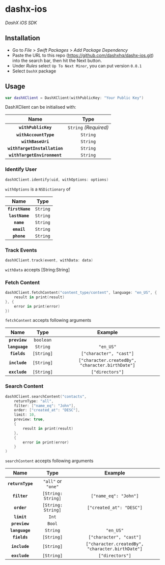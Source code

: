# dashx-ios

_DashX iOS SDK_

## Installation

- Go to *File* > *Swift Packages* > *Add Package Dependency*
- Paste the URL to this repo (https://github.com/dashxhq/dashx-ios.git) into the search bar, then hit the Next button.
- Under *Rules* select `Up To Next Minor`, you can put version `0.0.1`
- Select `DashX` package

## Usage

```swift
var dashXClient = DashXClient(withPublicKey: "Your Public Key")
```

DashXClient can be initialised with:

|Name|Type|
|:---:|:--:|
|**`withPublicKey`**|`String` _(Required)_ |
|**`withAccountType`**|`String`|
|**`withBaseUri`**|`String`|
|**`withTargetInstallation`**|`String`|
|**`withTargetEnvironment`**|`String`|

### Identify User

```swift
dashXClient.identify(uid, withOptions: options)
```

`withOptions` is a `NSDictionary` of

|Name|Type|
|:---:|:--:|
|**`firstName`**|`String`|
|**`lastName`**|`String`|
|**`name`**|`String`|
|**`email`**|`String`|
|**`phone`**|`String`|

### Track Events

```swift
dashXClient.track(event, withData: data)
```

`withData` accepts [String:String]

### Fetch Content

```swift
dashXClient.fetchContent("content_type/content", language: "en_US", {
    result in print(result)
}, {
    error in print(error)
})
```

`fetchContent` accepts following arguments

|Name|Type|Example|
|:--:|:--:|:-----:|
|**`preview`**|`boolean`||
|**`language`**|`String`|`"en_US"`||
|**`fields`**|`[String]`|`["character", "cast"]`||
|**`include`**|`[String]`|`["character.createdBy", "character.birthDate"]`||
|**`exclude`**|`[String]`|`["directors"]`||

### Search Content

```swift
dashXClient.searchContent("contacts",
    returnType: "all",
    filter: ["name_eq": "John"],
    order: ["created_at": "DESC"],
    limit: 10,
    preview: true,
    {
        result in print(result)
    },
    {
        error in print(error)
    }
)
```

`searchContent` accepts following arguments

|Name|Type|Example|
|:--:|:--:|:-----:|
|**`returnType`**|`"all"` or `"one"`||
|**`filter`**|`[String: String]`|`["name_eq": "John"]`|
|**`order`**|`[String: String]`|`["created_at": "DESC"]`|
|**`limit`**|`Int`||
|**`preview`**|`Bool`||
|**`language`**|`String`|`"en_US"`||
|**`fields`**|`[String]`|`["character", "cast"]`||
|**`include`**|`[String]`|`["character.createdBy", "character.birthDate"]`||
|**`exclude`**|`[String]`|`["directors"]`||
